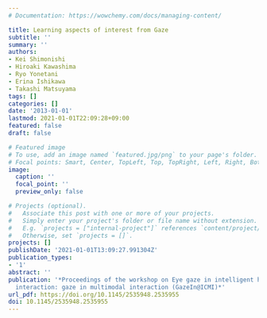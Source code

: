 ```yaml
---
# Documentation: https://wowchemy.com/docs/managing-content/

title: Learning aspects of interest from Gaze
subtitle: ''
summary: ''
authors:
- Kei Shimonishi
- Hiroaki Kawashima
- Ryo Yonetani
- Erina Ishikawa
- Takashi Matsuyama
tags: []
categories: []
date: '2013-01-01'
lastmod: 2021-01-01T22:09:28+09:00
featured: false
draft: false

# Featured image
# To use, add an image named `featured.jpg/png` to your page's folder.
# Focal points: Smart, Center, TopLeft, Top, TopRight, Left, Right, BottomLeft, Bottom, BottomRight.
image:
  caption: ''
  focal_point: ''
  preview_only: false

# Projects (optional).
#   Associate this post with one or more of your projects.
#   Simply enter your project's folder or file name without extension.
#   E.g. `projects = ["internal-project"]` references `content/project/deep-learning/index.md`.
#   Otherwise, set `projects = []`.
projects: []
publishDate: '2021-01-01T13:09:27.991304Z'
publication_types:
- '1'
abstract: ''
publication: '*Proceedings of the workshop on Eye gaze in intelligent human machine
  interaction: gaze in multimodal interaction (GazeIn@ICMI)*'
url_pdf: https://doi.org/10.1145/2535948.2535955
doi: 10.1145/2535948.2535955
---
```


